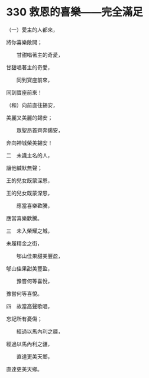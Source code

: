 # 330 救恩的喜樂——完全滿足

（一）愛主的人都來，

將你喜樂敞開；

　　甘甜唱著主的奇愛，

甘甜唱著主的奇愛，

　　同到寶座前來，

同到寶座前來！

（和）向前直往錫安，

美麗又美麗的錫安；

　　眾聖昂首齊奔鍚安，

奔向神城榮美錫安！

二　未識主名的人，

讓他緘默無聲；

王的兒女既蒙深恩，

王的兒女既蒙深恩，

　　應當喜樂歡騰，

應當喜樂歡騰。

三　未入榮耀之城，

未履精金之街，

　　郇山佳果甜美豐盈，

郇山佳果甜美豐盈，

　　豫嘗何等喜悅，

豫嘗何等喜悅。

四　故當高聲歌唱，

忘記所有憂傷；

　　經過以馬內利之疆，

經過以馬內利之疆，

　　直達更美天鄉，

直達更美天鄉。

